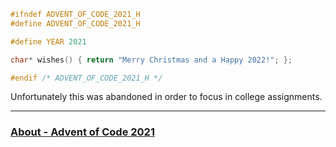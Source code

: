 ```c
#ifndef ADVENT_OF_CODE_2021_H
#define ADVENT_OF_CODE_2021_H

#define YEAR 2021

char* wishes() { return "Merry Christmas and a Happy 2022!"; };

#endif /* ADVENT_OF_CODE_2021_H */
```

Unfortunately this was abandoned in order to focus in college assignments.

---

### [About - Advent of Code 2021](https://adventofcode.com/2021/about)